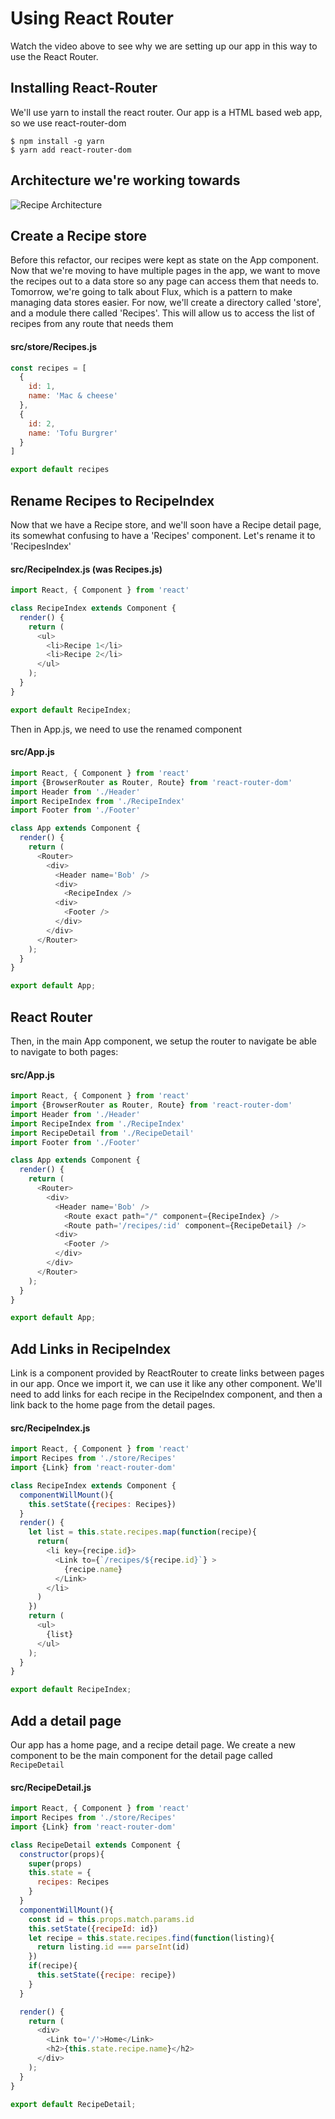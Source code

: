 # Using React Router

Watch the video above to see why we are setting up our app in this way to use the React Router.

## Installing React-Router

We'll use yarn to install the react router.  Our app is a HTML based web app, so we use react-router-dom

```
$ npm install -g yarn
$ yarn add react-router-dom
```

## Architecture we're working towards
![Recipe Architecture](https://s3.amazonaws.com/learn-site/curriculum/React/recipes-architecture.png)

## Create a Recipe store

Before this refactor, our recipes were kept as state on the App component.  Now that we're moving to have multiple pages in the app, we want to move the recipes out to a data store so any page can access them that needs to.  Tomorrow, we're going to talk about Flux, which is a pattern to make managing data stores easier.  For now, we'll create a directory called 'store', and a module there called 'Recipes'.  This will allow us to access the list of recipes from any route that needs them

#### src/store/Recipes.js
```Javascript
const recipes = [
  {
    id: 1,
    name: 'Mac & cheese'
  },
  {
    id: 2,
    name: 'Tofu Burgrer'
  }
]

export default recipes
```

## Rename Recipes to RecipeIndex

Now that we have a Recipe store, and we'll soon have a Recipe detail page, its somewhat confusing to have a 'Recipes' component.  Let's rename it to 'RecipesIndex'

#### src/RecipeIndex.js (was Recipes.js)
```Javascript
import React, { Component } from 'react'

class RecipeIndex extends Component {
  render() {
    return (
      <ul>
        <li>Recipe 1</li>
        <li>Recipe 2</li>
      </ul>
    );
  }
}

export default RecipeIndex;
````

Then in App.js, we need to use the renamed component

#### src/App.js
```Javascript
import React, { Component } from 'react'
import {BrowserRouter as Router, Route} from 'react-router-dom'
import Header from './Header'
import RecipeIndex from './RecipeIndex'
import Footer from './Footer'

class App extends Component {
  render() {
    return (
      <Router>
        <div>
          <Header name='Bob' />
          <div>
            <RecipeIndex />
          <div>
            <Footer />
          </div>
        </div>
      </Router>
    );
  }
}

export default App;
```

## React Router
Then, in the main App component, we setup the router to navigate be able to navigate to both pages:

#### src/App.js
```Javascript
import React, { Component } from 'react'
import {BrowserRouter as Router, Route} from 'react-router-dom'
import Header from './Header'
import RecipeIndex from './RecipeIndex'
import RecipeDetail from './RecipeDetail'
import Footer from './Footer'

class App extends Component {
  render() {
    return (
      <Router>
        <div>
          <Header name='Bob' />
            <Route exact path="/" component={RecipeIndex} />
            <Route path='/recipes/:id' component={RecipeDetail} />
          <div>
            <Footer />
          </div>
        </div>
      </Router>
    );
  }
}

export default App;
```

## Add Links in RecipeIndex
Link is a component provided by ReactRouter to create links between pages in our app.  Once we import it, we can use it like any other component.  We'll need to add links for each recipe in the RecipeIndex component, and then a link back to the home page from the detail pages.

#### src/RecipeIndex.js
```Javascript
import React, { Component } from 'react'
import Recipes from './store/Recipes'
import {Link} from 'react-router-dom'

class RecipeIndex extends Component {
  componentWillMount(){
    this.setState({recipes: Recipes})
  }
  render() {
    let list = this.state.recipes.map(function(recipe){
      return(
        <li key={recipe.id}>
          <Link to={`/recipes/${recipe.id}`} >
            {recipe.name}
          </Link>
        </li>
      )
    })
    return (
      <ul>
        {list} 
      </ul>
    );
  }
}

export default RecipeIndex;
```



## Add a detail page

Our app has a home page, and a recipe detail page.  We create a new component to be the main component for the detail page called ```RecipeDetail```

#### src/RecipeDetail.js
```Javascript
import React, { Component } from 'react'
import Recipes from './store/Recipes'
import {Link} from 'react-router-dom'

class RecipeDetail extends Component {
  constructor(props){
    super(props)
    this.state = {
      recipes: Recipes
    }
  }
  componentWillMount(){
    const id = this.props.match.params.id
    this.setState({recipeId: id})
    let recipe = this.state.recipes.find(function(listing){
      return listing.id === parseInt(id)
    })
    if(recipe){
      this.setState({recipe: recipe})
    }
  }

  render() {
    return (
      <div>
        <Link to='/'>Home</Link> 
        <h2>{this.state.recipe.name}</h2>
      </div>
    );
  }
}

export default RecipeDetail;
```


